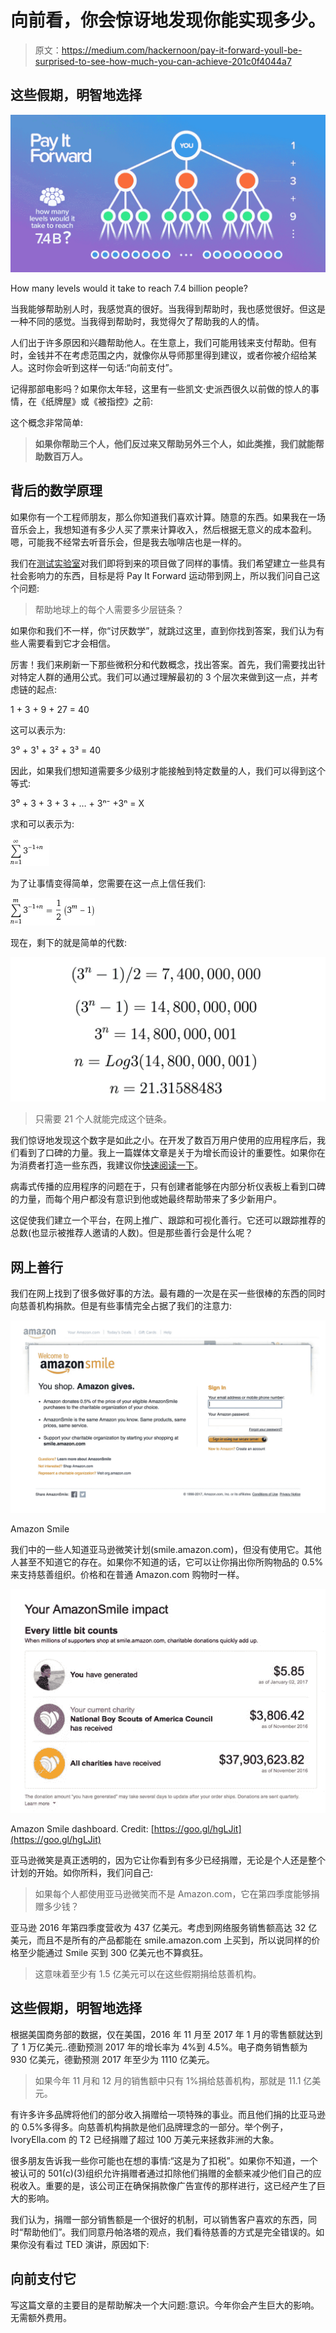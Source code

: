 # 向前看，你会惊讶地发现你能实现多少。

> 原文：<https://medium.com/hackernoon/pay-it-forward-youll-be-surprised-to-see-how-much-you-can-achieve-201c0f4044a7>

## 这些假期，明智地选择

![](img/b25765f5b197963a1a3733e3c00fa375.png)

How many levels would it take to reach 7.4 billion people?

当我能够帮助别人时，我感觉真的很好。当我得到帮助时，我也感觉很好。但这是一种不同的感觉。当我得到帮助时，我觉得欠了帮助我的人的情。

人们出于许多原因和兴趣帮助他人。在生意上，我们可能用钱来支付帮助。但有时，金钱并不在考虑范围之内，就像你从导师那里得到建议，或者你被介绍给某人。这时你会听到这样一句话:“向前支付”。

记得那部电影吗？如果你太年轻，这里有一些凯文·史派西很久以前做的惊人的事情，在《纸牌屋》或《被指控》之前:

这个概念非常简单:

> **如果你帮助三个人，他们反过来又帮助另外三个人，如此类推，我们就能帮助数百万人。**

## 背后的数学原理

如果你有一个工程师朋友，那么你知道我们喜欢计算。随意的东西。如果我在一场音乐会上，我想知道有多少人买了票来计算收入，然后根据无意义的成本盈利。嗯，可能我不经常去听音乐会，但是我去咖啡店也是一样的。

我们在[测试实验室](http://beta.uy)对我们即将到来的项目做了同样的事情。我们希望建立一些具有社会影响力的东西，目标是将 Pay It Forward 运动带到网上，所以我们问自己这个问题:

> 帮助地球上的每个人需要多少层链条？

如果你和我们不一样，你“讨厌数学”，就跳过这里，直到你找到答案，我们认为有些人需要看到它才会相信。

厉害！我们来刷新一下那些微积分和代数概念，找出答案。首先，我们需要找出针对特定人群的通用公式。我们可以通过理解最初的 3 个层次来做到这一点，并考虑链的起点:

1 + 3 + 9 + 27 = 40

这可以表示为:

3⁰ + 3¹ + 3² + 3³ = 40

因此，如果我们想知道需要多少级别才能接触到特定数量的人，我们可以得到这个等式:

3⁰ + 3 + 3 + 3 + … + 3ⁿ⁻ +3ⁿ = X

求和可以表示为:

![](img/b6eeacc5a2e636ec78621a3155fe8453.png)

为了让事情变得简单，您需要在这一点上信任我们:

![](img/22e9f48be365a8b9a1d796a62e0f7281.png)

现在，剩下的就是简单的代数:

![](img/a1028baddb5f1bde22fe4f397730d847.png)

> 只需要 21 个人就能完成这个链条。

我们惊讶地发现这个数字是如此之小。在开发了数百万用户使用的应用程序后，我们看到了口碑的力量。我上一篇媒体文章是关于为增长而设计的重要性。如果你在为消费者打造一些东西，我建议你[快速阅读一下](https://hackernoon.com/what-most-dont-see-in-tbh-an-app-sold-for-100m-and-launched-only-9-weeks-ago-f15edd11505f)。

病毒式传播的应用程序的问题在于，只有创建者能够在内部分析仪表板上看到口碑的力量，而每个用户都没有意识到他或她最终帮助带来了多少新用户。

这促使我们建立一个平台，在网上推广、跟踪和可视化善行。它还可以跟踪推荐的总数(也显示被推荐人邀请的人数)。但是那些善行会是什么呢？

## 网上善行

我们在网上找到了很多做好事的方法。最有趣的一次是在买一些很棒的东西的同时向慈善机构捐款。但是有些事情完全占据了我们的注意力:

![](img/661aef9c818dfce8e5a84aa0250da8bb.png)

Amazon Smile

我们中的一些人知道亚马逊微笑计划(smile.amazon.com)，但没有使用它。其他人甚至不知道它的存在。如果你不知道的话，它可以让你捐出你所购物品的 0.5%来支持慈善组织。价格和在普通 Amazon.com 购物时一样。

![](img/1a5550557699575406245e6b303835db.png)

Amazon Smile dashboard. Credit: [https://goo.gl/hgLJit](https://goo.gl/hgLJit)

亚马逊微笑是真正透明的，因为它让你看到有多少已经捐赠，无论是个人还是整个计划的开始。如你所料，我们问自己:

> 如果每个人都使用亚马逊微笑而不是 Amazon.com，它在第四季度能够捐赠多少钱？

亚马逊 2016 年第四季度营收为 437 亿美元。考虑到网络服务销售额高达 32 亿美元，而且不是所有的产品都能在 smile.amazon.com 上买到，所以说同样的价格至少能通过 Smile 买到 300 亿美元也不算疯狂。

> 这意味着至少有 1.5 亿美元可以在这些假期捐给慈善机构。

## 这些假期，明智地选择

根据美国商务部的数据，仅在美国，2016 年 11 月至 2017 年 1 月的零售额就达到了 1 万亿美元..德勤预测 2017 年的增长率为 4%到 4.5%。电子商务销售额为 930 亿美元，德勤预测 2017 年至少为 1110 亿美元。

> 如果今年 11 月和 12 月的销售额中只有 1%捐给慈善机构，那就是 11.1 亿美元。

有许多许多品牌将他们的部分收入捐赠给一项特殊的事业。而且他们捐的比亚马逊的 0.5%多得多。向慈善机构捐款是他们品牌理念的一部分。举个例子，IvoryElla.com 的 T2 已经捐赠了超过 100 万美元来拯救非洲的大象。

很多朋友告诉我一些你可能也在想的事情:“这是为了扣税”。如果你不知道，一个被认可的 501(c)(3)组织允许捐赠者通过扣除他们捐赠的金额来减少他们自己的应税收入。重要的是，该公司正在确保捐款像广告宣传的那样进行，这已经产生了巨大的影响。

我们认为，捐赠一部分销售额是一个很好的机制，可以销售客户喜欢的东西，同时“帮助他们”。我们同意丹帕洛塔的观点，我们看待慈善的方式是完全错误的。如果你没有看过 TED 演讲，原因如下:

## 向前支付它

写这篇文章的主要目的是帮助解决一个大问题:意识。今年你会产生巨大的影响。无需额外费用。